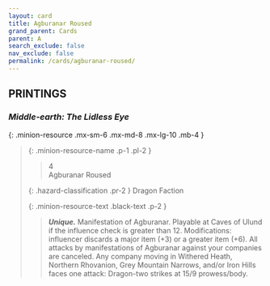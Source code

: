 ```yaml
---
layout: card
title: Agburanar Roused
grand_parent: Cards
parent: A
search_exclude: false
nav_exclude: false
permalink: /cards/agburanar-roused/
---
```


## PRINTINGS


### _Middle-earth: The Lidless Eye_

{: .minion-resource .mx-sm-6 .mx-md-8 .mx-lg-10 .mb-4 }
> {: .minion-resource-name .p-1 .pl-2 }
> > <div class="hazard-mp">4</div>
> > <div class="card-name">Agburanar Roused</div>
>
> {: .hazard-classification .pr-2 }
> Dragon Faction
>
> {: .minion-resource-text .black-text .p-2 }
> > _**Unique.**_ Manifestation of Agburanar. Playable at Caves of Ulund if the influence check is greater than 12.  Modifications: influencer discards a major item (+3) or a greater item (+6). All attacks by manifestations of Agburanar against your companies are canceled. Any company moving in Withered Heath, Northern Rhovanion, Grey Mountain Narrows, and/or Iron Hills faces one attack: Dragon-two strikes at 15/9 prowess/body. 
> 
